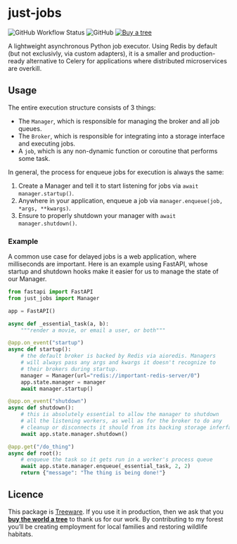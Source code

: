 # just-jobs

![GitHub Workflow Status](https://img.shields.io/github/workflow/status/thearchitector/just-jobs/CI?label=tests&style=flat-square)
![GitHub](https://img.shields.io/github/license/thearchitector/just-jobs?style=flat-square)
[![Buy a tree](https://img.shields.io/badge/Treeware-%F0%9F%8C%B3-lightgreen?style=flat-square)](https://ecologi.com/eliasgabriel?r=6128126916bfab8bd051026c)

A lightweight asynchronous Python job executor. Using Redis by default (but not exclusivly, via custom adapters), it is a smaller and production-ready alternative to Celery for applications where distributed microservices are overkill.

## Usage

The entire execution structure consists of 3 things:

- The `Manager`, which is responsible for managing the broker and all job queues.
- The `Broker`, which is responsible for integrating into a storage interface and executing jobs.
- A `job`, which is any non-dynamic function or coroutine that performs some task.

In general, the process for enqueue jobs for execution is always the same:

1. Create a Manager and tell it to start listening for jobs via `await manager.startup()`.
2. Anywhere in your application, enqueue a job via `manager.enqueue(job, *args, **kwargs)`.
3. Ensure to properly shutdown your manager with `await manager.shutdown()`.

### Example

A common use case for delayed jobs is a web application, where milliseconds are important. Here is an example using FastAPI, whose startup and shutdown hooks make it easier for us to manage the state of our Manager.

```py
from fastapi import FastAPI
from just_jobs import Manager

app = FastAPI()

async def _essential_task(a, b):
    """render a movie, or email a user, or both"""

@app.on_event("startup")
async def startup():
    # the default broker is backed by Redis via aioredis. Managers
    # will always pass any args and kwargs it doesn't recognize to
    # their brokers during startup.
    manager = Manager(url="redis://important-redis-server/0")
    app.state.manager = manager
    await manager.startup()

@app.on_event("shutdown")
async def shutdown():
    # this is absolutely essential to allow the manager to shutdown
    # all the listening workers, as well as for the broker to do any
    # cleanup or disconnects it should from its backing storage inferface.
    await app.state.manager.shutdown()

@app.get("/do_thing")
async def root():
    # enqueue the task so it gets run in a worker's process queue
    await app.state.manager.enqueue(_essential_task, 2, 2)
    return {"message": "The thing is being done!"}
```

## Licence

This package is [Treeware](https://treeware.earth). If you use it in production, then we ask that you [**buy the world a tree**](https://ecologi.com/eliasgabriel?r=6128126916bfab8bd051026c) to thank us for our work. By contributing to my forest you’ll be creating employment for local families and restoring wildlife habitats.
